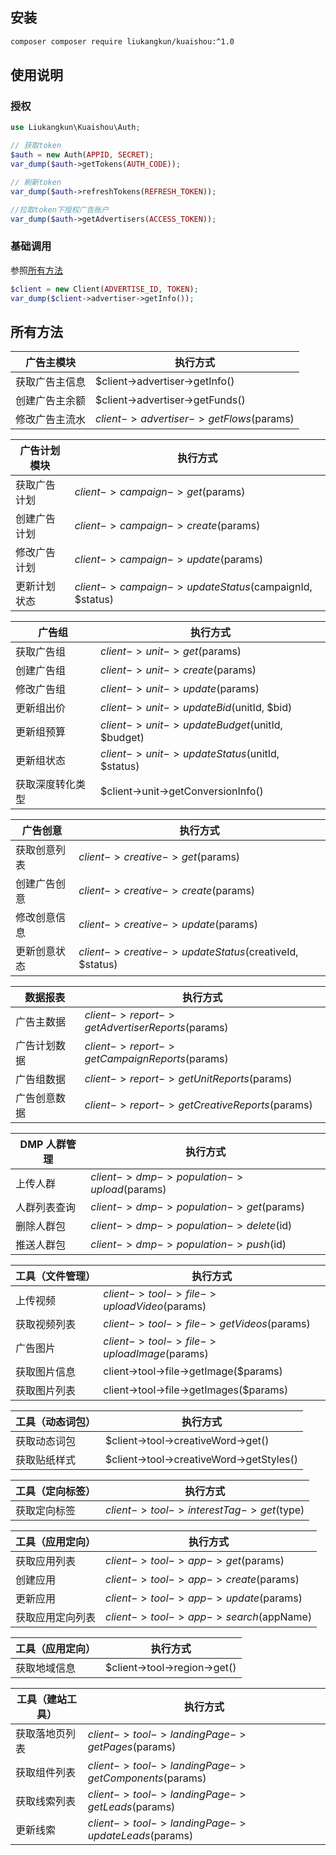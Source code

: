 ## 安装
```bash
composer composer require liukangkun/kuaishou:^1.0
```

## 使用说明

### 授权

```php
use Liukangkun\Kuaishou\Auth;

// 获取token
$auth = new Auth(APPID, SECRET);
var_dump($auth->getTokens(AUTH_CODE));

// 刷新token
var_dump($auth->refreshTokens(REFRESH_TOKEN));

//拉取token下授权广告账户
var_dump($auth->getAdvertisers(ACCESS_TOKEN));
```

### 基础调用

参照[所有方法](#所有方法)

```php
$client = new Client(ADVERTISE_ID, TOKEN);
var_dump($client->advertiser->getInfo());
```
## 所有方法

广告主模块|执行方式
---|---
获取广告主信息|$client->advertiser->getInfo()
创建广告主余额|$client->advertiser->getFunds()
修改广告主流水|$client->advertiser->getFlows($params)

广告计划模块|执行方式
---|---
获取广告计划|$client->campaign->get($params)
创建广告计划|$client->campaign->create($params)
修改广告计划|$client->campaign->update($params)
更新计划状态|$client->campaign->updateStatus($campaignId, $status)

广告组|执行方式
---|---
获取广告组|$client->unit->get($params)
创建广告组|$client->unit->create($params)
修改广告组|$client->unit->update($params)
更新组出价|$client->unit->updateBid($unitId, $bid)
更新组预算|$client->unit->updateBudget($unitId, $budget)
更新组状态|$client->unit->updateStatus($unitId, $status)
获取深度转化类型|$client->unit->getConversionInfo()

广告创意|执行方式
---|---
获取创意列表|$client->creative->get($params)
创建广告创意|$client->creative->create($params)
修改创意信息|$client->creative->update($params)
更新创意状态|$client->creative->updateStatus($creativeId, $status)

数据报表|执行方式
---|---
广告主数据|$client->report->getAdvertiserReports($params)
广告计划数据|$client->report->getCampaignReports($params)
广告组数据|$client->report->getUnitReports($params)
广告创意数据|$client->report->getCreativeReports($params)

DMP 人群管理|执行方式
---|---
上传人群|$client->dmp->population->upload($params)
人群列表查询|$client->dmp->population->get($params)
删除人群包|$client->dmp->population->delete($id)
推送人群包|$client->dmp->population->push($id)

工具（文件管理）|执行方式
---|---
上传视频|$client->tool->file->uploadVideo($params)
获取视频列表|$client->tool->file->getVideos($params)
广告图片|$client->tool->file->uploadImage($params)
获取图片信息|client->tool->file->getImage($params)
获取图片列表|client->tool->file->getImages($params)

工具（动态词包）|执行方式
---|---
获取动态词包|$client->tool->creativeWord->get()
获取贴纸样式|$client->tool->creativeWord->getStyles()

工具（定向标签）|执行方式
---|---
获取定向标签|$client->tool->interestTag->get($type)

工具（应用定向）|执行方式
---|---
获取应用列表|$client->tool->app->get($params)
创建应用|$client->tool->app->create($params)
更新应用|$client->tool->app->update($params)
获取应用定向列表|$client->tool->app->search($appName)

工具（应用定向）|执行方式
---|---
获取地域信息|$client->tool->region->get()

工具（建站工具）|执行方式
---|---
获取落地页列表|$client->tool->landingPage->getPages($params)
获取组件列表|$client->tool->landingPage->getComponents($params)
获取线索列表|$client->tool->landingPage->getLeads($params)
更新线索|$client->tool->landingPage->updateLeads($params)

